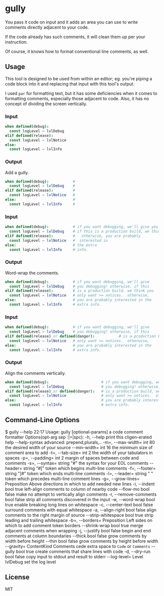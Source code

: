 # gully

You pass it code on input and it adds an area you can use to write comments
directly adjacent to your code.

If the code already has such comments, it will clean them up per your
instruction.

Of course, it knows how to format conventional line comments, as well.

## Usage

This tool is designed to be used from within an editor; eg. you're piping a code
block into it and replacing that input with this tool's output.

I used `par` for formatting text, but it has some deficiencies when it comes to
formatting comments, especially those adjacent to code. Also, it has no concept
of dividing the screen vertically.

### Input
```nim
when defined(debug):
  const logLevel = lvlDebug
elif defined(release):
  const logLevel = lvlNotice
else:
  const logLevel = lvlInfo
```

### Output

Add a gully.

```nim
when defined(debug):           # 
  const logLevel = lvlDebug    # 
elif defined(release):         # 
  const logLevel = lvlNotice   # 
else:                          # 
  const logLevel = lvlInfo     # 
```

### Input
```nim
when defined(debug):           # if you want debugging, we'll give you debugging!  otherwise,
  const logLevel = lvlDebug    # if this is a production build, we think you only want >= notices.
elif defined(release):         #   otherwise, you are probably
  const logLevel = lvlNotice   #  interested in
else:                          # the extra
  const logLevel = lvlInfo     # info.
```

### Output

Word-wrap the comments.

```nim
when defined(debug):           # if you want debugging, we'll give
  const logLevel = lvlDebug    # you debugging! otherwise, if this
elif defined(release):         # is a production build, we think you
  const logLevel = lvlNotice   # only want >= notices.  otherwise,
else:                          # you are probably interested in the
  const logLevel = lvlInfo     # extra info.
```

### Input
```nim
when defined(debug):           # if you want debugging, we'll give
  const logLevel = lvlDebug    # you debugging! otherwise, if this
elif defined(release) or defined(danger):           # is a production build, we think you
  const logLevel = lvlNotice   # only want >= notices.  otherwise,
else:                          # you are probably interested in the
  const logLevel = lvlInfo     # extra info.
```

### Output
Align the comments vertically.

```nim
when defined(debug):                        # if you want debugging, we'll give
  const logLevel = lvlDebug                 # you debugging! otherwise, if this
elif defined(release) or defined(danger):   # is a production build, we think you
  const logLevel = lvlNotice                # only want >= notices.  otherwise,
else:                                       # you are probably interested in the
  const logLevel = lvlInfo                  # extra info.
```

## Command-Line Options
$ gully --help                                                                                               22:17
Usage:
  gully [optional-params] 
a code comment formatter
Options(opt-arg sep :|=|spc):
  -h, --help                                    print this cligen-erated help
  --help-syntax                                 advanced: prepend,plurals,..
  -m=, --max-width=      int          80        the desired width of your source
  --min-width=           int          16        the minimum size of comment area to add
  -t=, --tab-size=       int          2         the width of your tabulators in spaces
  -p=, --padding=        int          2         margin of spaces between code and comments
  -s=, --syntax=         string       "#"       the syntax for your EOL comments
  --header=              string       "#["      token which begins multi-line comments
  -f=, --footer=         string       "]#"      token which ends multi-line comments
  -l=, --leader=         string       "  "      token which precedes multi-line comment lines
  -g=, --grow-lines=     Preposition  Above     directions in which to add needed new lines
  -i, --indent           bool         true      left-align comments to column of nearby code
  --flow-mo              bool         false     make no attempt to vertically align comments
  -r, --remove-comments  bool         false     strip all comments discovered in the input
  -w, --word-wrap        bool         true      enable breaking long lines on whitespace
  -c, --center-text      bool         false     surround comments with equal whitespace
  -a, --align-right      bool         false     align comments to the right margin of source
  --strip-whitespace     bool         true      strip leading and trailing whitespace
  -b=, --borders=        Preposition  Left      sides on which to add comment token borders
  --shrink-wrap          bool         true      merge adjacent comments when wrapping
  -j, --justify          bool         false     begin and end comments at column boundaries
  --thick                bool         false     grow comments by width before height
  --thin                 bool         false     grow comments by height before width
  --gravity=             ContentKind  Comments  cede extra space to `Code` or `Comments`
  --gully                bool         true      create comments that share lines with code
  -d, --dry-run          bool         false     copy input to stdout and result to stderr
  --log-level=           Level        lvlDebug  set the log level

## License
MIT
